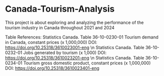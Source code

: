 # Canada-Tourism-Analysis

This project is about exploring and analyzing the performance of the tourism industry in Canada throughout 2021 and 2024

Table References:
Statistics Canada. Table 36-10-0230-01  Tourism demand in Canada, constant prices (x 1,000,000) DOI: https://doi.org/10.25318/3610023001-eng \n
Statistics Canada. Table 36-10-0232-01  Jobs generated by tourism (x 1,000) DOI: https://doi.org/10.25318/3610023201-eng \n
Statistics Canada. Table 36-10-0234-01  Tourism gross domestic product, constant prices (x 1,000,000) DOI: https://doi.org/10.25318/3610023401-eng
